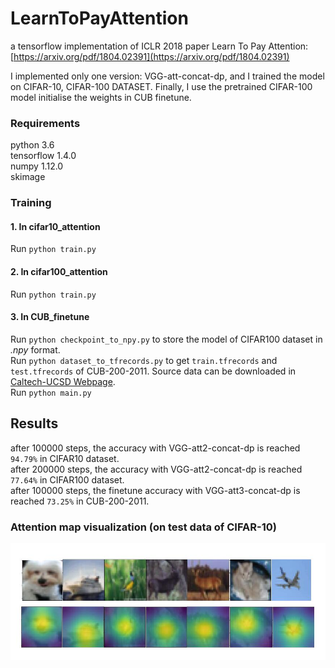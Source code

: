 # LearnToPayAttention
a tensorflow implementation of ICLR 2018 paper Learn To Pay Attention: [https://arxiv.org/pdf/1804.02391](https://arxiv.org/pdf/1804.02391)

I implemented only one version: VGG-att-concat-dp, and I trained the model on CIFAR-10, CIFAR-100 DATASET.
Finally, I use the pretrained CIFAR-100 model initialise the weights in CUB finetune.

### Requirements
python 3.6 </br>
tensorflow 1.4.0 </br>
numpy 1.12.0 </br>
skimage

### Training 
#### 1. In cifar10_attention
Run `python train.py`
#### 2. In cifar100_attention
Run `python train.py`
#### 3. In CUB_finetune
Run `python checkpoint_to_npy.py` to store the model of CIFAR100 dataset in *.npy* format.</br>
Run `python dataset_to_tfrecords.py` to get `train.tfrecords` and `test.tfrecords` of CUB-200-2011. Source data can be downloaded in [Caltech-UCSD Webpage](http://www.vision.caltech.edu/visipedia/CUB-200-2011.html).</br>
Run `python main.py`

## Results
after 100000 steps, the accuracy with VGG-att2-concat-dp is reached `94.79%` in CIFAR10 dataset.</br>
after 200000 steps, the accuracy with VGG-att2-concat-dp is reached `77.64%` in CIFAR100 dataset.</br> 
after 100000 steps, the finetune accuracy with VGG-att3-concat-dp is reached `73.25%` in CUB-200-2011.</br>
 
### Attention map visualization (on test data of CIFAR-10)

![](https://github.com/caoquanjie/LearnToPayAttention/raw/master/images/fig.jpg)
 